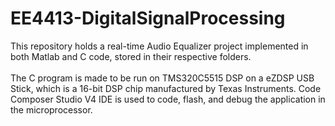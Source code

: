 # EE4413-DigitalSignalProcessing

This repository holds a real-time Audio Equalizer project implemented in both Matlab and C code, stored in their respective folders. <br>
<br>
The C program is made to be run on TMS320C5515 DSP on a eZDSP USB Stick, which is a 16-bit DSP chip manufactured by Texas Instruments. Code Composer Studio V4 IDE is used to code, flash, and debug the application in the microprocessor.
